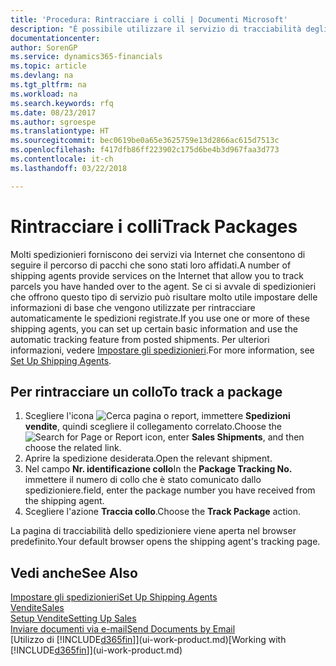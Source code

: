 ```yaml
---
title: 'Procedura: Rintracciare i colli | Documenti Microsoft'
description: "È possibile utilizzare il servizio di tracciabilità degli spedizionieri per vedere lo stato di avanzamento di una consegna."
documentationcenter: 
author: SorenGP
ms.service: dynamics365-financials
ms.topic: article
ms.devlang: na
ms.tgt_pltfrm: na
ms.workload: na
ms.search.keywords: rfq
ms.date: 08/23/2017
ms.author: sgroespe
ms.translationtype: HT
ms.sourcegitcommit: bec0619be0a65e3625759e13d2866ac615d7513c
ms.openlocfilehash: f417dfb86ff223902c175d6be4b3d967faa3d773
ms.contentlocale: it-ch
ms.lasthandoff: 03/22/2018

---
```

# <a name="track-packages"></a><span data-ttu-id="067ea-103">Rintracciare i colli</span><span class="sxs-lookup"><span data-stu-id="067ea-103">Track Packages</span></span>
<span data-ttu-id="067ea-104">Molti spedizionieri forniscono dei servizi via Internet che consentono di seguire il percorso di pacchi che sono stati loro affidati.</span><span class="sxs-lookup"><span data-stu-id="067ea-104">A number of shipping agents provide services on the Internet that allow you to track parcels you have handed over to the agent.</span></span> <span data-ttu-id="067ea-105">Se ci si avvale di spedizionieri che offrono questo tipo di servizio può risultare molto utile impostare delle informazioni di base che vengono utilizzate per rintracciare automaticamente le spedizioni registrate.</span><span class="sxs-lookup"><span data-stu-id="067ea-105">If you use one or more of these shipping agents, you can set up certain basic information and use the automatic tracking feature from posted shipments.</span></span> <span data-ttu-id="067ea-106">Per ulteriori informazioni, vedere [Impostare gli spedizionieri](sales-how-to-set-up-shipping-agents.md).</span><span class="sxs-lookup"><span data-stu-id="067ea-106">For more information, see [Set Up Shipping Agents](sales-how-to-set-up-shipping-agents.md).</span></span>

## <a name="to-track-a-package"></a><span data-ttu-id="067ea-107">Per rintracciare un collo</span><span class="sxs-lookup"><span data-stu-id="067ea-107">To track a package</span></span>
1. <span data-ttu-id="067ea-108">Scegliere l'icona ![Cerca pagina o report](media/ui-search/search_small.png "icona Cerca pagina o report"), immettere **Spedizioni vendite**, quindi scegliere il collegamento correlato.</span><span class="sxs-lookup"><span data-stu-id="067ea-108">Choose the ![Search for Page or Report](media/ui-search/search_small.png "Search for Page or Report icon") icon, enter **Sales Shipments**, and then choose the related link.</span></span>
2. <span data-ttu-id="067ea-109">Aprire la spedizione desiderata.</span><span class="sxs-lookup"><span data-stu-id="067ea-109">Open the relevant shipment.</span></span>
3. <span data-ttu-id="067ea-110">Nel campo **Nr. identificazione collo**</span><span class="sxs-lookup"><span data-stu-id="067ea-110">In the **Package Tracking No.**</span></span> <span data-ttu-id="067ea-111">immettere il numero di collo che è stato comunicato dallo spedizioniere.</span><span class="sxs-lookup"><span data-stu-id="067ea-111">field, enter the package number you have received from the shipping agent.</span></span>
4. <span data-ttu-id="067ea-112">Scegliere l'azione **Traccia collo**.</span><span class="sxs-lookup"><span data-stu-id="067ea-112">Choose the **Track Package** action.</span></span>

<span data-ttu-id="067ea-113">La pagina di tracciabilità dello spedizioniere viene aperta nel browser predefinito.</span><span class="sxs-lookup"><span data-stu-id="067ea-113">Your default browser opens the shipping agent's tracking page.</span></span>

## <a name="see-also"></a><span data-ttu-id="067ea-114">Vedi anche</span><span class="sxs-lookup"><span data-stu-id="067ea-114">See Also</span></span>
[<span data-ttu-id="067ea-115">Impostare gli spedizionieri</span><span class="sxs-lookup"><span data-stu-id="067ea-115">Set Up Shipping Agents</span></span>](sales-how-to-set-up-shipping-agents.md)  
[<span data-ttu-id="067ea-116">Vendite</span><span class="sxs-lookup"><span data-stu-id="067ea-116">Sales</span></span>](sales-manage-sales.md)  
[<span data-ttu-id="067ea-117">Setup Vendite</span><span class="sxs-lookup"><span data-stu-id="067ea-117">Setting Up Sales</span></span>](sales-setup-sales.md)  
[<span data-ttu-id="067ea-118">Inviare documenti via e-mail</span><span class="sxs-lookup"><span data-stu-id="067ea-118">Send Documents by Email</span></span>](ui-how-send-documents-email.md)  
<span data-ttu-id="067ea-119">[Utilizzo di [!INCLUDE[d365fin](includes/d365fin_md.md)]](ui-work-product.md)</span><span class="sxs-lookup"><span data-stu-id="067ea-119">[Working with [!INCLUDE[d365fin](includes/d365fin_md.md)]](ui-work-product.md)</span></span>

